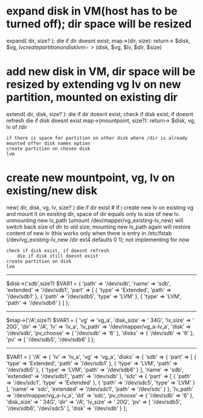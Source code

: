 
# expand disk in VM(host has to be turned off); dir space will be resized
expand( dir, size? ):
    die if dir doesnt exist;
    map->(dir, size): return-> $disk, $vg, $lv
    create partition on disk
    lvm->($disk, $vg, $lv, $dir, $size)

# add new disk in VM, dir space will be resized by extending vg lv on new partition, mounted on existing dir 
extend( dir, disk, size? ):
    die if dir doesnt exist;
    check if disk exist, if doesnt refresh
        die if disk doesnt exist
    map->(mountpoint, size?): return-> $disk, vg, lv of /dir
    
    if there is space for partition on other disk where /dir is already mounted offer disk names option
    create partition on chosen disk
    lvm

# create new mountpoint, vg, lv on existing/new disk
new( dir, disk, vg, lv, size? )
    die if dir exist # if i create new lv on existing vg and mount it on existing dir, space of dir equals only to size of new lv. unmounting new lv_path (umount /dev/mapper/vg_existing-lv_new) will switch back size of dir to old size; mounting new lv_path again will restore content of new lv (this  works only  when there is entry in /etc/fstab (/dev/vg_existing-lv_new /dir ext4 defaults 0 1); not implementing for now

    check if disk exist, if doesnt refresh
        die if disk still doesnt exist
    create partition on disk
    lvm

---

$disk->('sdb',size?)
$VAR1 = {
          'path' => '/dev/sdb',
          'name' => 'sdb',
          'extended' => '/dev/sdb1',
          'part' => [
                      {
                        'type' => 'Extended',
                        'path' => '/dev/sdb1'
                      },
                      {
                        'path' => '/dev/sdb5',
                        'type' => 'LVM'
                      },
                      {
                        'type' => 'LVM',
                        'path' => '/dev/sdb6'
                      }
                    ]
        };


---
$map->('/A',size?)
$VAR1 = {
          'vg' => 'vg_a',
          'disk_size' => ' 34G',
          'lv_size' => ' 20G',
          'dir' => '/A',
          'lv' => 'lv_a',
          'lv_path' => '/dev/mapper/vg_a-lv_a',
          'disk' => '/dev/sdb',
          'pv_choose' => {
                           '/dev/sdb' => '6'
                         },
          'disks' => {
                       '/dev/sdb' => '6'
                     },
          'pv' => [
                    '/dev/sdb5',
                    '/dev/sdb6'
                  ]
        };


---

$VAR1 = {
          '/A' => {
                    'lv' => 'lv_a',
                    'vg' => 'vg_a',
                    'disks' => {
                                 'sdb' => {
                                            'part' => [
                                                        {
                                                          'type' => 'Extended',
                                                          'path' => '/dev/sdb1'
                                                        },
                                                        {
                                                          'type' => 'LVM',
                                                          'path' => '/dev/sdb5'
                                                        },
                                                        {
                                                          'type' => 'LVM',
                                                          'path' => '/dev/sdb6'
                                                        }
                                                      ],
                                            'name' => 'sdb',
                                            'extended' => '/dev/sdb1',
                                            'path' => '/dev/sdb'
                                          },
                                 'sdc' => {
                                            'part' => [
                                                        {
                                                          'path' => '/dev/sdc1',
                                                          'type' => 'Extended'
                                                        },
                                                        {
                                                          'path' => '/dev/sdc5',
                                                          'type' => 'LVM'
                                                        }
                                                      ],
                                            'name' => 'sdc',
                                            'extended' => '/dev/sdc1',
                                            'path' => '/dev/sdc'
                                          }
                               },
                    'lv_path' => '/dev/mapper/vg_a-lv_a',
                    'dd' => 'sdc',
                    'pv_choose' => {
                                     '/dev/sdb' => '6'
                                   },
                    'disk_size' => ' 34G',
                    'dir' => '/A',
                    'lv_size' => ' 20G',
                    'pv' => [
                              '/dev/sdb5',
                              '/dev/sdb6',
                              '/dev/sdc5'
                            ],
                    'disk' => '/dev/sdb'
                  }
        };

